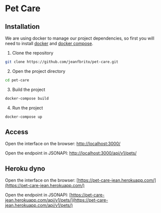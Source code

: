 # Pet Care

## Installation

We are using docker to manage our project dependencies, so first you will need to install [docker](https://www.docker.com/products/docker) and [docker compose](https://docs.docker.com/compose/install).

1. Clone the repository

```bash
git clone https://github.com/jeanfbrito/pet-care.git
```

2. Open the project directory

```bash
cd pet-care
```

3. Build the project

```bash
docker-compose build
```

4. Run the project

```bash
docker-compose up
```

## Access

Open the interface on the browser: [http://localhost:3000/](http://localhost:3000/)

Open the endpoint in JSONAPI: [http://localhost:3000/api/v1/pets/](http://localhost:3000/api/v1/pets/)

## Heroku dyno

Open the interface on the browser: [https://pet-care-jean.herokuapp.com/](https://pet-care-jean.herokuapp.com/)

Open the endpoint in JSONAPI: [https://pet-care-jean.herokuapp.com/api/v1/pets/](https://pet-care-jean.herokuapp.com/api/v1/pets/)
